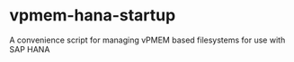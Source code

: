 # vpmem-hana-startup
A convenience script for managing vPMEM based filesystems for use with SAP HANA
